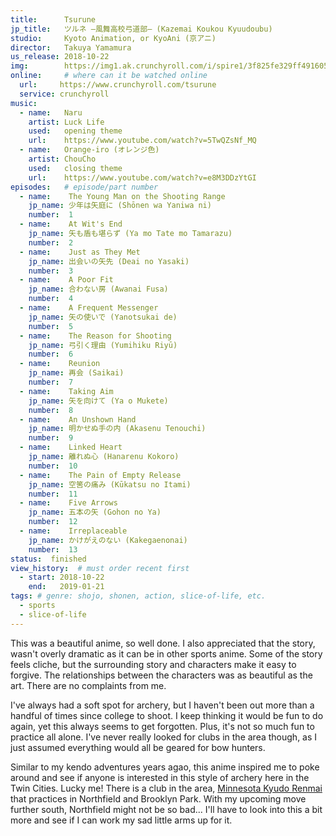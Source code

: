 ```yaml
---
title:      Tsurune 
jp_title:   ツルネ ―風舞高校弓道部― (Kazemai Koukou Kyuudoubu)
studio:     Kyoto Animation, or KyoAni (京アニ)
director:   Takuya Yamamura
us_release: 2018-10-22 
img:        https://img1.ak.crunchyroll.com/i/spire1/3f825fe329ff491605d9a9f5cb0fdb021540009872_full.jpg
online:     # where can it be watched online
  url:     https://www.crunchyroll.com/tsurune
  service: crunchyroll
music:
  - name:   Naru
    artist: Luck Life
    used:   opening theme
    url:    https://www.youtube.com/watch?v=5TwQZsNf_MQ
  - name:   Orange-iro (オレンジ色)
    artist: ChouCho
    used:   closing theme
    url:    https://www.youtube.com/watch?v=e8M3DDzYtGI
episodes:   # episode/part number
  - name:    The Young Man on the Shooting Range
    jp_name: 少年は矢庭に (Shōnen wa Yaniwa ni)
    number:  1
  - name:    At Wit's End
    jp_name: 矢も盾も堪らず (Ya mo Tate mo Tamarazu)
    number:  2
  - name:    Just as They Met
    jp_name: 出会いの矢先 (Deai no Yasaki)
    number:  3
  - name:    A Poor Fit
    jp_name: 合わない房 (Awanai Fusa)
    number:  4
  - name:    A Frequent Messenger
    jp_name: 矢の使いで (Yanotsukai de)
    number:  5
  - name:    The Reason for Shooting
    jp_name: 弓引く理由 (Yumihiku Riyū)
    number:  6
  - name:    Reunion
    jp_name: 再会 (Saikai)
    number:  7
  - name:    Taking Aim
    jp_name: 矢を向けて (Ya o Mukete)
    number:  8
  - name:    An Unshown Hand
    jp_name: 明かせぬ手の内 (Akasenu Tenouchi)
    number:  9
  - name:    Linked Heart
    jp_name: 離れぬ心 (Hanarenu Kokoro)
    number:  10
  - name:    The Pain of Empty Release
    jp_name: 空筈の痛み (Kūkatsu no Itami)
    number:  11
  - name:    Five Arrows
    jp_name: 五本の矢 (Gohon no Ya)
    number:  12
  - name:    Irreplaceable
    jp_name: かけがえのない (Kakegaenonai)
    number:  13
status:  finished
view_history:  # must order recent first
  - start: 2018-10-22 
    end:   2019-01-21
tags: # genre: shojo, shonen, action, slice-of-life, etc.
  - sports
  - slice-of-life
---
```


This was a beautiful anime, so well done. I also appreciated that the story, wasn't overly dramatic as it can be in other sports anime. Some of the story feels cliche, but the surrounding story and characters make it easy to forgive. The relationships between the characters was as beautiful as the art. There are no complaints from me.

I've always had a soft spot for archery, but I haven't been out more than a handful of times since college to shoot. I keep thinking it would be fun to do again, yet this always seems to get forgotten. Plus, it's not so much fun to practice all alone. I've never really looked for clubs in the area though, as I just assumed everything would all be geared for bow hunters. 

Similar to my kendo adventures years agao, this anime inspired me to poke around and see if anyone is interested in this style of archery here in the Twin Cities. Lucky me! There is a club in the area, [Minnesota Kyudo Renmai](http://www.mnkyudo.org/) that practices in Northfield and Brooklyn Park. With my upcoming move further south, Northfield might not be so bad... I'll have to look into this a bit more and see if I can work my sad little arms up for it. 